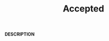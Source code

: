 ﻿---
category: 2xx
code: 202
cover: https://firebasestorage.googleapis.com/v0/b/capy-http.appspot.com/o/Capy202.webp?alt=media
coverAlt: Accepted
description: Accepted
pubDate: 2014-06-01
tags:
- 2xx
title: Accepted
---

__DESCRIPTION__